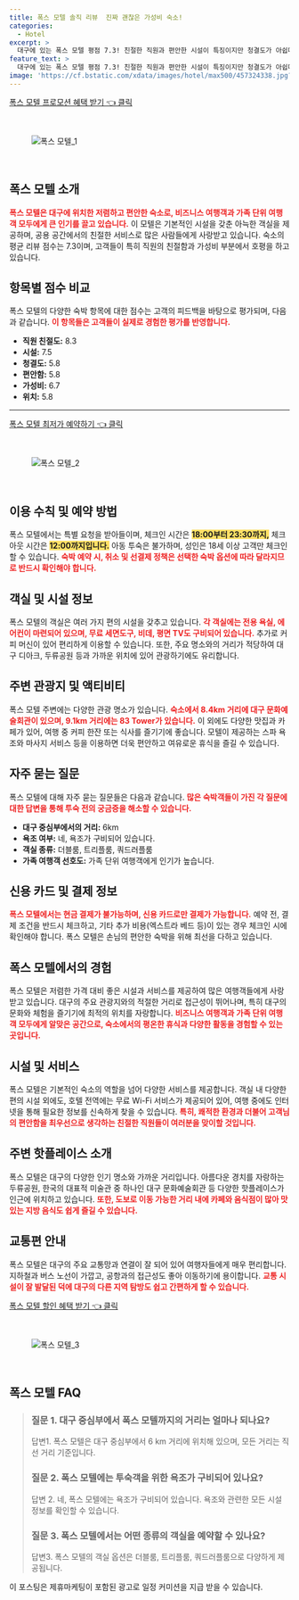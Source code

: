 ```yaml
---
title: 폭스 모텔 솔직 리뷰  진짜 괜찮은 가성비 숙소!
categories:
  - Hotel
excerpt: >
  대구에 있는 폭스 모텔 평점 7.3! 친절한 직원과 편안한 시설이 특징이지만 청결도가 아쉽다는 평가. 대구 주요 명소와 가깝고 다양한 객실 옵션이 마련되어 있어 가족 여행객에게 인기! 궁금증을 더해보세요!
feature_text: >
  대구에 있는 폭스 모텔 평점 7.3! 친절한 직원과 편안한 시설이 특징이지만 청결도가 아쉽다는 평가. 대구 주요 명소와 가깝고 다양한 객실 옵션이 마련되어 있어 가족 여행객에게 인기! 궁금증을 더해보세요!
image: 'https://cf.bstatic.com/xdata/images/hotel/max500/457324338.jpg?k=285ad86bc2b027def35833c3455b4db9a4bec1e15825af5549bd6b9ebf859fdf&o=&hp=1'
---
```


<p><a class="modoo-button" href="https://tinyurl.com/2bqwv92l" rel="nofollow noopener">폭스 모텔 프로모션 혜택 받기 👈 클릭</a></p><br/>
<figure class="image"><img alt="폭스 모텔_1" src="https://cf.bstatic.com/xdata/images/hotel/max1024x768/457322422.jpg?k=35e6c0d6c86fda5aefcf0b9c0aca4ae71c316218bfac1ab5ac4b3ea0c33ea754&amp;o=&amp;hp=1"/></figure><br/>
<h2 id="폭스_모텔">폭스 모텔 소개</h2>
<p><b><span style="color: #ee2323;">폭스 모텔은 대구에 위치한 저렴하고 편안한 숙소로, 비즈니스 여행객과 가족 단위 여행객 모두에게 큰 인기를 끌고 있습니다.</span></b> 이 모텔은 기본적인 시설을 갖춘 아늑한 객실을 제공하며, 공용 공간에서의 친절한 서비스로 많은 사람들에게 사랑받고 있습니다. 숙소의 평균 리뷰 점수는 7.3이며, 고객들이 특히 직원의 친절함과 가성비 부분에서 호평을 하고 있습니다.</p>
<h2 id="항목별_점수_비교">항목별 점수 비교</h2>
<p>폭스 모텔의 다양한 숙박 항목에 대한 점수는 고객의 피드백을 바탕으로 평가되며, 다음과 같습니다. <b><span style="color: #ee2323;">이 항목들은 고객들이 실제로 경험한 평가를 반영합니다.</span></b></p>
<ul>
<li><b>직원 친절도:</b> 8.3</li>
<li><b>시설:</b> 7.5</li>
<li><b>청결도:</b> 5.8</li>
<li><b>편안함:</b> 5.8</li>
<li><b>가성비:</b> 6.7</li>
<li><b>위치:</b> 5.8</li>
</ul>
<hr/>
<p><a class="modoo-button" href="https://tinyurl.com/2bqwv92l" rel="nofollow noopener">폭스 모텔 최저가 예약하기 👈 클릭</a></p><br/>
<figure class="image"><img alt="폭스 모텔_2" src="https://cf.bstatic.com/xdata/images/hotel/max500/457324338.jpg?k=285ad86bc2b027def35833c3455b4db9a4bec1e15825af5549bd6b9ebf859fdf&amp;o=&amp;hp=1"/></figure><br/>
<h2 id="이용_수칙_및_예약">이용 수칙 및 예약 방법</h2>
<p>폭스 모텔에서는 특별 요청을 받아들이며, 체크인 시간은 <b><span style="background-color: #ffe066;">18:00부터 23:30까지,</span></b> 체크아웃 시간은 <b><span style="background-color: #ffe066;">12:00까지입니다.</span></b> 아동 투숙은 불가하며, 성인은 18세 이상 고객만 체크인할 수 있습니다. <b><span style="color: #ee2323;">숙박 예약 시, 취소 및 선결제 정책은 선택한 숙박 옵션에 따라 달라지므로 반드시 확인해야 합니다.</span></b></p>
<h2 id="객실_및_시설_정보">객실 및 시설 정보</h2>
<p>폭스 모텔의 객실은 여러 가지 편의 시설을 갖추고 있습니다. <b><span style="color: #ee2323;">각 객실에는 전용 욕실, 에어컨이 마련되어 있으며, 무료 세면도구, 비데, 평면 TV도 구비되어 있습니다.</span></b> 추가로 커피 머신이 있어 편리하게 이용할 수 있습니다. 또한, 주요 명소와의 거리가 적당하여 대구 디아크, 두류공원 등과 가까운 위치에 있어 관광하기에도 유리합니다.</p>
<h2 id="주변_관광지_및_액티비티">주변 관광지 및 액티비티</h2>
<p>폭스 모텔 주변에는 다양한 관광 명소가 있습니다. <b><span style="color: #ee2323;">숙소에서 8.4km 거리에 대구 문화예술회관이 있으며, 9.1km 거리에는 83 Tower가 있습니다.</span></b> 이 외에도 다양한 맛집과 카페가 있어, 여행 중 커피 한잔 또는 식사를 즐기기에 좋습니다. 모텔이 제공하는 스파 욕조와 마사지 서비스 등을 이용하면 더욱 편안하고 여유로운 휴식을 즐길 수 있습니다.</p>
<h2 id="자주_묻는_질문">자주 묻는 질문</h2>
<p>폭스 모텔에 대해 자주 묻는 질문들은 다음과 같습니다. <b><span style="color: #ee2323;">많은 숙박객들이 가진 각 질문에 대한 답변을 통해 투숙 전의 궁금증을 해소할 수 있습니다.</span></b></p>
<ul>
<li><b>대구 중심부에서의 거리:</b> 6km</li>
<li><b>욕조 여부:</b> 네, 욕조가 구비되어 있습니다.</li>
<li><b>객실 종류:</b> 더블룸, 트리플룸, 쿼드러플룸</li>
<li><b>가족 여행객 선호도:</b> 가족 단위 여행객에게 인기가 높습니다.</li>
</ul>
<h2 id="신용_카드_및_결제_정보">신용 카드 및 결제 정보</h2>
<p><b><span style="color: #ee2323;">폭스 모텔에서는 현금 결제가 불가능하며, 신용 카드로만 결제가 가능합니다.</span></b> 예약 전, 결제 조건을 반드시 체크하고, 기타 추가 비용(엑스트라 베드 등)이 있는 경우 체크인 시에 확인해야 합니다. 폭스 모텔은 손님의 편안한 숙박을 위해 최선을 다하고 있습니다.</p>
<h2 id="총평">폭스 모텔에서의 경험</h2>
<p>폭스 모텔은 저렴한 가격 대비 좋은 시설과 서비스를 제공하여 많은 여행객들에게 사랑받고 있습니다. 대구의 주요 관광지와의 적절한 거리로 접근성이 뛰어나며, 특히 대구의 문화와 체험을 즐기기에 최적의 위치를 자랑합니다. <b><span style="color: #ee2323;">비즈니스 여행객과 가족 단위 여행객 모두에게 알맞은 공간으로, 숙소에서의 평온한 휴식과 다양한 활동을 경험할 수 있는 곳입니다.</span></b></p>
<h2 id="시설_및_서비스">시설 및 서비스</h2>
<p>폭스 모텔은 기본적인 숙소의 역할을 넘어 다양한 서비스를 제공합니다. 객실 내 다양한 편의 시설 외에도, 호텔 전역에는 무료 Wi-Fi 서비스가 제공되어 있어, 여행 중에도 인터넷을 통해 필요한 정보를 신속하게 찾을 수 있습니다. <b><span style="color: #ee2323;">특히, 쾌적한 환경과 더불어 고객님의 편안함을 최우선으로 생각하는 친절한 직원들이 여러분을 맞이할 것입니다.</span></b></p>
<h2 id="주변_핫플레이스">주변 핫플레이스 소개</h2>
<p>폭스 모텔은 대구의 다양한 인기 명소와 가까운 거리입니다. 아름다운 경치를 자랑하는 두류공원, 한국의 대표적 미술관 중 하나인 대구 문화예술회관 등 다양한 핫플레이스가 인근에 위치하고 있습니다. <b><span style="color: #ee2323;">또한, 도보로 이동 가능한 거리 내에 카페와 음식점이 많아 맛있는 지방 음식도 쉽게 즐길 수 있습니다.</span></b></p>
<h2 id="교통">교통편 안내</h2>
<p>폭스 모텔은 대구의 주요 교통망과 연결이 잘 되어 있어 여행자들에게 매우 편리합니다. 지하철과 버스 노선이 가깝고, 공항과의 접근성도 좋아 이동하기에 용이합니다. <b><span style="color: #ee2323;">교통 시설이 잘 발달된 덕에 대구의 다른 지역 탐방도 쉽고 간편하게 할 수 있습니다.</span></b></p>
<p><a class="modoo-button" href="https://tinyurl.com/2bqwv92l" rel="nofollow noopener">폭스 모텔 할인 혜택 받기 👈 클릭</a></p><br>

<figure class="image"><img src="https://cf.bstatic.com/xdata/images/hotel/max500/457375057.jpg?k=ed771d0ce8fa55236f9976268af6b24db484ff824e76f2a0fac8da82e2eea52e&o=&hp=1" alt="폭스 모텔_3"></figure><br>
<h2 id="폭스 모텔_FAQ">폭스 모텔 FAQ</h2>
<div itemscope="" itemtype="https://schema.org/FAQPage">
<blockquote>
<div itemscope="" itemprop="mainEntity" itemtype="https://schema.org/Question">
<h3 id="질문_1" itemprop="name">질문 1. 대구 중심부에서 폭스 모텔까지의 거리는 얼마나 되나요?</h3>
<div itemscope="" itemprop="acceptedAnswer" itemtype="https://schema.org/Answer">
<span itemprop="text">
<p>답변1. 폭스 모텔은 대구 중심부에서 6 km 거리에 위치해 있으며, 모든 거리는 직선 거리 기준입니다.</p>
</span>
</div>
</div>
<div itemscope="" itemprop="mainEntity" itemtype="https://schema.org/Question">
<h3 id="질문_2" itemprop="name">질문 2. 폭스 모텔에는 투숙객을 위한 욕조가 구비되어 있나요?</h3>
<div itemscope="" itemprop="acceptedAnswer" itemtype="https://schema.org/Answer">
<span itemprop="text">
<p>답변 2. 네, 폭스 모텔에는 욕조가 구비되어 있습니다. 욕조와 관련한 모든 시설 정보를 확인할 수 있습니다.</p>
</span>
</div>
</div>
<div itemscope="" itemprop="mainEntity" itemtype="https://schema.org/Question">
<h3 id="질문_3" itemprop="name">질문 3. 폭스 모텔에서는 어떤 종류의 객실을 예약할 수 있나요?</h3>
<div itemscope="" itemprop="acceptedAnswer" itemtype="https://schema.org/Answer">
<span itemprop="text">
<p>답변3. 폭스 모텔의 객실 옵션은 더블룸, 트리플룸, 쿼드러플룸으로 다양하게 제공됩니다.</p>
</span>
</div>
</div>
</blockquote>
</div><p>이 포스팅은 제휴마케팅이 포함된 광고로 일정 커미션을 지급 받을 수 있습니다.</p>

